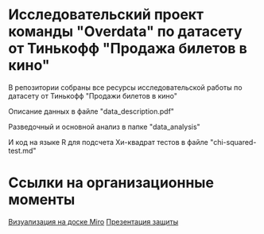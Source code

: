 
# Исследовательский проект команды "Overdata" по датасету от Тинькофф "Продажа билетов в кино"

В репозитории собраны все ресурсы исследовательской работы по датасету от Тинькофф "Продажи билетов в кино"

Описание данных в файле "data_description.pdf"

Разведочный и основной анализ в папке "data_analysis"

И код на языке R для подсчета Хи-квадрат тестов в файле "chi-squared-test.md"


# Ссылки на организационные моменты
[Визуализация на доске Miro](https://miro.com/app/board/uXjVPBtyM_k=/)
[Презентация защиты](ttps://docs.google.com/presentation/d/1LKk0pAqUm0s1ooprF1DWJzaSecYhvkXMV7IeIpj6Igo/edit#slide=id.g1b730abe62b_0_14)
